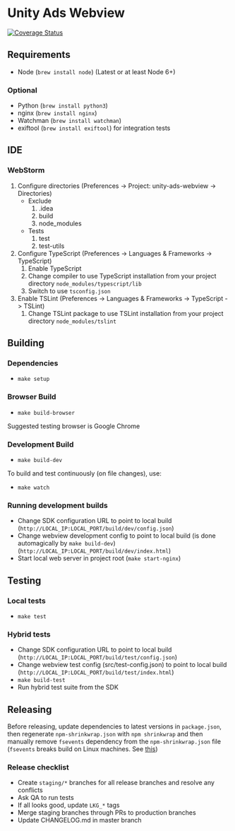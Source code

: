 # Unity Ads Webview
[![Coverage Status](https://coveralls.io/repos/github/Applifier/unity-ads-webview/badge.svg?branch=master&t=bvxjyR)](https://coveralls.io/github/Applifier/unity-ads-webview?branch=master)

## Requirements

- Node (`brew install node`) (Latest or at least Node 6+)

### Optional

- Python (`brew install python3`)
- nginx (`brew install nginx`)
- Watchman (`brew install watchman`)
- exiftool (`brew install exiftool`) for integration tests

## IDE

### WebStorm

1. Configure directories (Preferences -> Project: unity-ads-webview -> Directories)
	- Exclude
		1. .idea
		2. build
		3. node_modules
	- Tests
		1. test
		2. test-utils
2. Configure TypeScript (Preferences -> Languages & Frameworks -> TypeScript)
	1. Enable TypeScript
	2. Change compiler to use TypeScript installation from your project directory `node_modules/typescript/lib`
	3. Switch to use `tsconfig.json`
3. Enable TSLint (Preferences -> Languages & Frameworks -> TypeScript -> TSLint)
	1. Change TSLint package to use TSLint installation from your project directory `node_modules/tslint`

## Building

### Dependencies

- `make setup`

### Browser Build

- `make build-browser`

Suggested testing browser is Google Chrome

### Development Build

- `make build-dev`

To build and test continuously (on file changes), use:

- `make watch`

### Running development builds

- Change SDK configuration URL to point to local build (`http://LOCAL_IP:LOCAL_PORT/build/dev/config.json`)
- Change webview development config to point to local build (is done automagically by `make build-dev`) (`http://LOCAL_IP:LOCAL_PORT/build/dev/index.html`)
- Start local web server in project root (`make start-nginx`)

## Testing

### Local tests

- `make test`

### Hybrid tests

- Change SDK configuration URL to point to local build (`http://LOCAL_IP:LOCAL_PORT/build/test/config.json`)
- Change webview test config (src/test-config.json) to point to local build (`http://LOCAL_IP:LOCAL_PORT/build/test/index.html`)
- `make build-test`
- Run hybrid test suite from the SDK

## Releasing

Before releasing, update dependencies to latest versions in `package.json`, then regenerate `npm-shrinkwrap.json` with `npm shrinkwrap` and then manually remove `fsevents` dependency from the `npm-shrinkwrap.json` file (`fsevents` breaks build on Linux machines. See [this](https://github.com/npm/npm/issues/2679#issuecomment-150084700))

### Release checklist

- Create `staging/*` branches for all release branches and resolve any conflicts
- Ask QA to run tests
- If all looks good, update `LKG_*` tags
- Merge staging branches through PRs to production branches
- Update CHANGELOG.md in master branch

